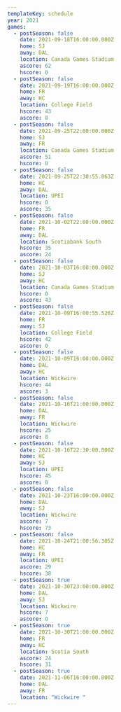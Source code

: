 ```yaml
---
templateKey: schedule
year: 2021
games:
  - postSeason: false
    date: 2021-09-18T16:00:00.000Z
    home: SJ
    away: DAL
    location: Canada Games Stadium
    ascore: 62
    hscore: 0
  - postSeason: false
    date: 2021-09-19T16:00:00.000Z
    home: FR
    away: HC
    location: College Field
    hscore: 43
    ascore: 8
  - postSeason: false
    date: 2021-09-25T22:00:00.000Z
    home: SJ
    away: FR
    location: Canada Games Stadium
    ascore: 51
    hscore: 0
  - postSeason: false
    date: 2021-09-25T22:30:55.063Z
    home: HC
    away: DAL
    location: UPEI
    hscore: 0
    ascore: 35
  - postSeason: false
    date: 2021-10-02T22:00:00.000Z
    home: FR
    away: DAL
    location: Scotiabank South
    hscore: 35
    ascore: 24
  - postSeason: false
    date: 2021-10-03T16:00:00.000Z
    home: SJ
    away: HC
    location: Canada Games Stadium
    hscore: 0
    ascore: 43
  - postSeason: false
    date: 2021-10-09T16:00:55.526Z
    home: FR
    away: SJ
    location: College Field
    hscore: 42
    ascore: 0
  - postSeason: false
    date: 2021-10-09T16:00:00.000Z
    home: DAL
    away: HC
    location: Wickwire
    hscore: 44
    ascore: 3
  - postSeason: false
    date: 2021-10-16T21:00:00.000Z
    home: DAL
    away: FR
    location: Wickwire
    hscore: 25
    ascore: 8
  - postSeason: false
    date: 2021-10-16T22:30:00.000Z
    home: HC
    away: SJ
    location: UPEI
    hscore: 45
    ascore: 0
  - postSeason: false
    date: 2021-10-23T16:00:00.000Z
    home: DAL
    away: SJ
    location: Wickwire
    ascore: 7
    hscore: 73
  - postSeason: false
    date: 2021-10-24T21:00:56.305Z
    home: HC
    away: FR
    location: UPEI
    ascore: 29
    hscore: 38
  - postSeason: true
    date: 2021-10-30T23:00:00.000Z
    home: DAL
    away: SJ
    location: Wickwire
    hscore: 7
    ascore: 0
  - postSeason: true
    date: 2021-10-30T21:00:00.000Z
    home: FR
    away: HC
    location: Scotia South
    ascore: 24
    hscore: 31
  - postSeason: true
    date: 2021-11-06T16:00:00.000Z
    home: DAL
    away: FR
    location: "Wickwire "
---
```


